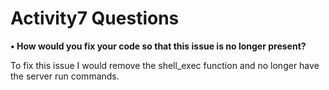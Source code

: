 # Activity7 Questions

**• How would you fix your code so that this issue is no longer present?**<br/>

To fix this issue I would remove the shell_exec function and no longer have the server run commands.
